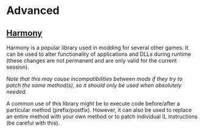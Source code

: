 # Advanced

## [Harmony](https://github.com/pardeike/Harmony)

 Harmony is a popular library used in modding for several other games. It can be used to alter functionality of applications and DLLs during runtime (these changes are not permanent and are only valid for the current session).

 *Note that this may cause incompatibilities between mods if they try to patch the same method(s), so it should only be used when absolutely needed.*

 A common use of this library might be to execute code before/after a particular method (prefix/postfix). However, it can also be  used to replace an entire method with your own method or to patch individual IL instructions (be careful with this).
